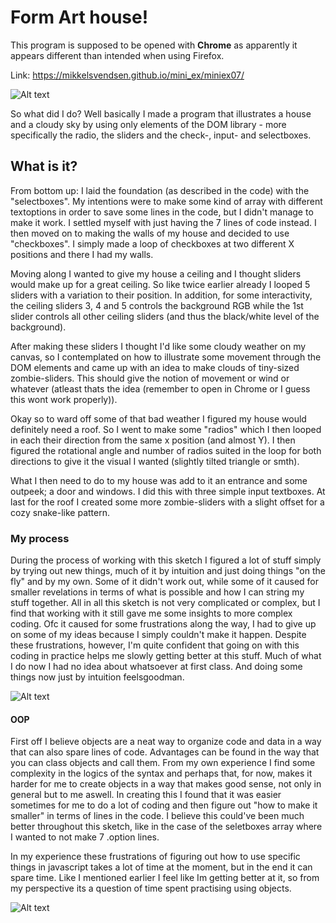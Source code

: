 <h1>Form Art house!</h1>

This program is supposed to be opened with <b>Chrome</b> as apparently it appears different than intended when using Firefox.

Link: https://mikkelsvendsen.github.io/mini_ex/miniex07/

![Alt text](https://mikkelsvendsen.github.io/mini_ex/miniex07/FormArt1.JPG?raw=true "miniex07 Screenshot1")

So what did I do? Well basically I made a program that illustrates a house and a cloudy sky by using only elements of the DOM library - more specifically the radio, the sliders and the check-, input- and selectboxes.

<h2>What is it?</h2>
From bottom up: I laid the foundation (as described in the code) with the "selectboxes". My intentions were to make some kind of array with different textoptions in order to save some lines in the code, but I didn't manage to make it work. I settled myself with just having the 7 lines of code instead. I then moved on to making the walls of my house and decided to use "checkboxes". I simply made a loop of checkboxes at two different X positions and there I had my walls. 

Moving along I wanted to give my house a ceiling and I thought sliders would make up for a great ceiling. So like twice earlier already I looped 5 sliders with a variation to their position. In addition, for some interactivity, the ceiling sliders 3, 4 and 5 controls the background RGB while the 1st slider controls all other ceiling sliders (and thus the black/white level of the background).

After making these sliders I thought I'd like some cloudy weather on my canvas, so I contemplated on how to illustrate some movement through the DOM elements and came up with an idea to make clouds of tiny-sized zombie-sliders. This should give the notion of movement or wind or whatever (atleast thats the idea (remember to open in Chrome or I guess this wont work properly)).

Okay so to ward off some of that bad weather I figured my house would definitely need a roof. So I went to make some "radios" which I then looped in each their direction from the same x position (and almost Y). I then figured the rotational angle and number of radios suited in the loop for both directions to give it the visual I wanted (slightly tilted triangle or smth).

What I then need to do to my house was add to it an entrance and some outpeek; a door and windows. I did this with three simple input textboxes. At last for the roof I created some more zombie-sliders with a slight offset for a cozy snake-like pattern.

<h3>My process</h3>
During the process of working with this sketch I figured a lot of stuff simply by trying out new things, much of it by intuition and just doing things "on the fly" and by my own. Some of it didn't work out, while some of it caused for smaller revelations in terms of what is possible and how I can string my stuff together. All in all this sketch is not very complicated or complex, but I find that working with it still gave me some insights to more complex coding. Ofc it caused for some frustrations along the way, I had to give up on some of my ideas because I simply couldn't make it happen. Despite these frustrations, however, I'm quite confident that going on with this coding in practice helps me slowly getting better at this stuff. Much of what I do now I had no idea about whatsoever at first class. And doing some things now just by intuition feelsgoodman.

![Alt text](https://mikkelsvendsen.github.io/mini_ex/miniex07/FormArt2.JPG?raw=true "miniex07 Screenshot2")

<h4>OOP</h4>
First off I believe objects are a neat way to organize code and data in a way that can also spare lines of code. Advantages can be found in the way that you can class objects and call them. From my own experience I find some complexity in the logics of the syntax and perhaps that, for now, makes it harder for me to create objects in a way that makes good sense, not only in general but to me aswell. In creating this I found that it was easier sometimes for me to do a lot of coding and then figure out "how to make it smaller" in terms of lines in the code. I believe this could've been much better throughout this sketch, like in the case of the seletboxes array where I wanted to not make 7 .option lines.

In my experience these frustrations of figuring out how to use specific things in javascript takes a lot of time at the moment, but in the end it can spare time. Like I mentioned earlier I feel like Im getting better at it, so from my perspective its a question of time spent practising using objects.

![Alt text](https://mikkelsvendsen.github.io/mini_ex/miniex07/FormArt3.JPG?raw=true "miniex07 Screenshot3")
